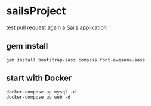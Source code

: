 sailsProject
============

test pull request again
a [Sails](http://sailsjs.org) application

gem install
-----------

`gem install bootstrap-sass compass font-awesome-sass`

start with Docker
-----------------

```
docker-compose up mysql -d
docker-compose up web -d
```
